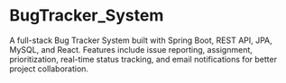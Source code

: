 # BugTracker_System
A full-stack Bug Tracker System built with Spring Boot, REST API, JPA, MySQL, and React. Features include issue reporting, assignment, prioritization, real-time status tracking, and email notifications for better project collaboration.
